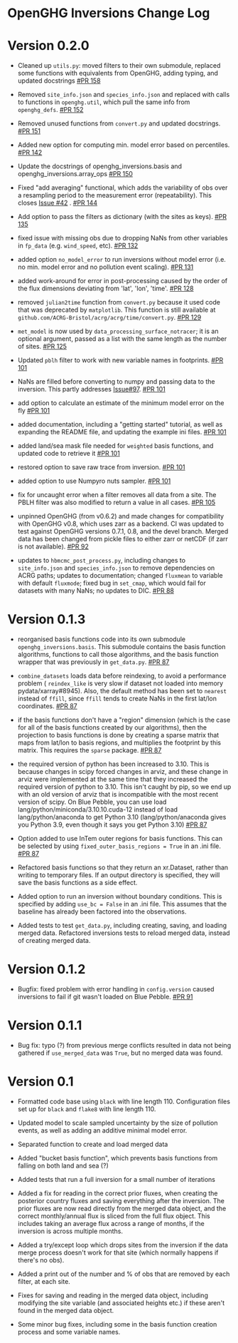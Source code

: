 # OpenGHG Inversions Change Log

# Version 0.2.0

- Cleaned up `utils.py`: moved filters to their own submodule, replaced some functions with
  equivalents from OpenGHG, adding typing, and updated docstrings [#PR 158](https://github.com/openghg/openghg_inversions/pull/158) 


- Removed `site_info.json` and `species_info.json` and replaced with calls to functions in `openghg.util`, which pull the same info from `openghg_defs`. [#PR 152](https://github.com/openghg/openghg_inversions/pull/152) 

- Removed unused functions from `convert.py` and updated docstrings. [#PR 151](https://github.com/openghg/openghg_inversions/pull/151) 

- Added new option for computing min. model error based on percentiles. [#PR 142](https://github.com/openghg/openghg_inversions/pull/142) 

- Update the docstrings of openghg_inversions.basis and openghg_inversions.array_ops [#PR 150](https://github.com/openghg/openghg_inversions/pull/150)


- Fixed "add averaging" functional, which adds the variability of obs over a resampling period to the measurement error (repeatability). This closes [Issue #42](https://github.com/openghg/openghg_inversions/issues/42) . [#PR 144](https://github.com/openghg/openghg_inversions/pull/144)

- Add option to pass the filters as dictionary (with the sites as keys). [#PR 135](https://github.com/openghg/openghg_inversions/pull/135)

- fixed issue with missing obs due to dropping NaNs from other variables in `fp_data` (e.g. `wind_speed`, etc). [#PR 132](https://github.com/openghg/openghg_inversions/pull/132)

- added option `no_model_error` to run inversions without model error (i.e. no min. model error and no pollution event scaling). [#PR 131](https://github.com/openghg/openghg_inversions/pull/131)

- added work-around for error in post-processing caused by the order of the flux dimensions deviating from 'lat', 'lon', 'time'. [#PR 128](https://github.com/openghg/openghg_inversions/pull/128)

- removed `julian2time` function from `convert.py` because it used code that was deprecated by `matplotlib`. This function is still available at `github.com/ACRG-Bristol/acrg/acrg/time/convert.py`. [#PR 129](https://github.com/openghg/openghg_inversions/pull/129)

- `met_model` is now used by `data_processing_surface_notracer`; it is an optional argument, passed as a list with the same length as the number of sites. [#PR 125](https://github.com/openghg/openghg_inversions/pull/125)

- Updated `pblh` filter to work with new variable names in footprints. [#PR 101](https://github.com/openghg/openghg_inversions/pull/101)

- NaNs are filled before converting to numpy and passing data to the inversion. This partly addresses [Issue#97](https://github.com/openghg/openghg_inversions/issues/97).  [#PR 101](https://github.com/openghg/openghg_inversions/pull/101)

- add option to calculate an estimate of the minimum model error on the fly [#PR 101](https://github.com/openghg/openghg_inversions/pull/101)

- added documentation, including a "getting started" tutorial, as well as expanding the README file, and updating the example ini files. [#PR 101](https://github.com/openghg/openghg_inversions/pull/101)

- added land/sea mask file needed for `weighted` basis functions, and updated code to retrieve it [#PR 101](https://github.com/openghg/openghg_inversions/pull/101)

- restored option to save raw trace from inversion. [#PR 101](https://github.com/openghg/openghg_inversions/pull/101)

- added option to use Numpyro nuts sampler. [#PR 101](https://github.com/openghg/openghg_inversions/pull/101)

- fix for uncaught error when a filter removes all data from a site. The PBLH filter was also modified to return a value in all cases. [#PR 105](https://github.com/openghg/openghg_inversions/pull/105)

- unpinned OpenGHG (from v0.6.2) and made changes for compatibility with OpenGHG v0.8, which uses zarr as a backend. CI was updated to test against OpenGHG versions 0.7.1, 0.8, and the devel branch. Merged data has been changed from pickle files to either zarr or netCDF (if zarr is not available). [#PR 92](https://github.com/openghg/openghg_inversions/pull/92)

- updates to `hbmcmc_post_process.py`, including changes to `site_info.json` and `species_info.json` to remove dependencies on ACRG paths; updates to documentation; changed `fluxmean` to variable with default `fluxmode`; fixed bug in `set_cmap`, which would fail for datasets with many NaNs; no updates to DIC. [#PR 88](https://github.com/openghg/openghg_inversions/pull/88)

# Version 0.1.3

- reorganised basis functions code into its own submodule `openghg_inversions.basis`. This submodule contains the basis function algorithms, functions to call those algorithms, and the basis function wrapper that was previously in `get_data.py`. [#PR 87](https://github.com/openghg/openghg_inversions/pull/87)

- `combine_datasets` loads data before reindexing, to avoid a performance problem (
`reindex_like` is very slow if dataset not loaded into memory pydata/xarray#8945). Also, the default method has been set to `nearest` instead of `ffill`, since `ffill` tends to create NaNs in the first lat/lon coordinates. [#PR 87](https://github.com/openghg/openghg_inversions/pull/87)

- if the basis functions don't have a "region" dimension (which is the case for all of the basis functions created by our algorithms), then the projection to basis functions is done by creating a sparse matrix that maps from lat/lon to basis regions, and multiplies the footprint by this matrix. This requires the `sparse` package. [#PR 87](https://github.com/openghg/openghg_inversions/pull/87)

- the required version of python has been increased to 3.10. This is because changes in scipy forced changes in arviz, and these change in arviz were implemented at the same time that they increased the required version of python to 3.10. This isn't caught by pip, so we end up with an old version of arviz that is incompatible with the most recent version of scipy. On Blue Pebble, you can use load lang/python/miniconda/3.10.10.cuda-12 instead of load lang/python/anaconda to get Python 3.10 (lang/python/anaconda gives you Python 3.9, even though it says you get Python 3.10) [#PR 87](https://github.com/openghg/openghg_inversions/pull/87)

- Option added to use InTem outer regions for basis functions. This can be selected by using `fixed_outer_basis_regions = True` in an .ini file. [#PR 87](https://github.com/openghg/openghg_inversions/pull/87)

- Refactored basis functions so that they return an xr.Dataset, rather than writing to temporary files. If an output directory is specified, they will save the basis functions as a side effect.

- Added option to run an inversion without boundary conditions. This is specified by adding `use_bc = False` in an .ini file. This assumes that the baseline has already been factored into the observations.

- Added tests to test `get_data.py`, including creating, saving, and loading merged data. Refactored inversions tests to reload merged data, instead of creating merged data. 

# Version 0.1.2

- Bugfix: fixed problem with error handling in `config.version` caused inversions to fail if git wasn't loaded on Blue Pebble. [#PR 91](https://github.com/openghg/openghg_inversions/pull/91)

# Version 0.1.1

- Bug fix: typo (?) from previous merge conflicts resulted in data not being gathered if `use_merged_data` was `True`,
  but no merged data was found.

# Version 0.1

- Formatted code base using `black` with line length 110. Configuration files set up for `black` and `flake8` with line length 110.

- Updated model to scale sampled uncertainty by the size of pollution events, as well as adding an additive minimal model error.

- Separated function to create and load merged data

- Added "bucket basis function", which prevents basis functions from falling on both land and sea (?)

- Added tests that run a full inversion for a small number of iterations

- Added a fix for reading in the correct prior fluxes, when creating the posterior country fluxes and saving everything after the inversion. The prior fluxes are now read directly from the merged data object, and the correct monthly/annual flux is sliced from the full flux object. This includes taking an average flux across a range of months, if the inversion is across multiple months.

- Added a try/except loop which drops sites from the inversion if the data merge process doesn't work for that site (which normally happens if there's no obs).

- Added a print out of the number and % of obs that are removed by each filter, at each site.

- Fixes for saving and reading in the merged data object, including modifying the site variable (and associated heights etc.) if these aren't found in the merged data object.

- Some minor bug fixes, including some in the basis function creation process and some variable names.
